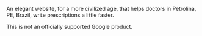 An elegant website, for a more civilized age, that helps doctors in Petrolina,
PE, Brazil, write prescriptions a little faster.

This is not an officially supported Google product.
